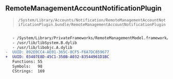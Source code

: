 ## RemoteManagementAccountNotificationPlugin

> `/System/Library/Accounts/Notification/RemoteManagementAccountNotificationPlugin.bundle/RemoteManagementAccountNotificationPlugin`

```diff

   - /System/Library/PrivateFrameworks/RemoteManagementModel.framework/RemoteManagementModel
   - /usr/lib/libSystem.B.dylib
   - /usr/lib/libobjc.A.dylib
-  UUID: 892E0CC4-AE01-365C-8CF5-F6A7DC859677
+  UUID: 03407E8D-45C1-350B-A032-83544961D1BC
   Functions: 55
   Symbols:   98
   CStrings:  169

```
